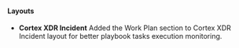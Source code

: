 
#### Layouts
- **Cortex XDR Incident**
Added the Work Plan section to Cortex XDR Incident layout for better playbook tasks execution monitoring.